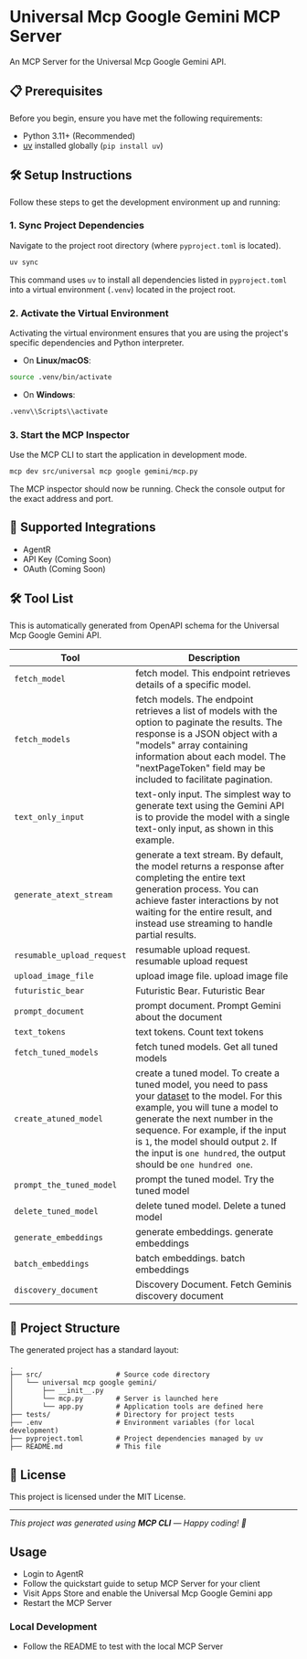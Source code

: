 # Universal Mcp Google Gemini MCP Server

An MCP Server for the Universal Mcp Google Gemini API.

## 📋 Prerequisites

Before you begin, ensure you have met the following requirements:
* Python 3.11+ (Recommended)
* [uv](https://github.com/astral-sh/uv) installed globally (`pip install uv`)

## 🛠️ Setup Instructions

Follow these steps to get the development environment up and running:

### 1. Sync Project Dependencies
Navigate to the project root directory (where `pyproject.toml` is located).
```bash
uv sync
```
This command uses `uv` to install all dependencies listed in `pyproject.toml` into a virtual environment (`.venv`) located in the project root.

### 2. Activate the Virtual Environment
Activating the virtual environment ensures that you are using the project's specific dependencies and Python interpreter.
- On **Linux/macOS**:
```bash
source .venv/bin/activate
```
- On **Windows**:
```bash
.venv\\Scripts\\activate
```

### 3. Start the MCP Inspector
Use the MCP CLI to start the application in development mode.
```bash
mcp dev src/universal mcp google gemini/mcp.py
```
The MCP inspector should now be running. Check the console output for the exact address and port.

## 🔌 Supported Integrations

- AgentR
- API Key (Coming Soon)
- OAuth (Coming Soon)

## 🛠️ Tool List

This is automatically generated from OpenAPI schema for the Universal Mcp Google Gemini API.


| Tool | Description |
|------|-------------|
| `fetch_model` | fetch model. This endpoint retrieves details of a specific model. |
| `fetch_models` | fetch models. The endpoint retrieves a list of models with the option to paginate the results. The response is a JSON object with a "models" array containing information about each model. The "nextPageToken" field may be included to facilitate pagination. |
| `text_only_input` | text-only input. The simplest way to generate text using the Gemini API is to provide the model with a single text-only input, as shown in this example. |
| `generate_atext_stream` | generate a text stream. By default, the model returns a response after completing the entire text generation process. You can achieve faster interactions by not waiting for the entire result, and instead use streaming to handle partial results. |
| `resumable_upload_request` | resumable upload request. resumable upload request |
| `upload_image_file` | upload image file. upload image file |
| `futuristic_bear` | Futuristic Bear. Futuristic Bear |
| `prompt_document` | prompt document. Prompt Gemini about the document |
| `text_tokens` | text tokens. Count text tokens |
| `fetch_tuned_models` | fetch tuned models. Get all tuned models |
| `create_atuned_model` | create a tuned model. To create a tuned model, you need to pass your [dataset](https://ai.google.dev/api/tuning#Dataset) to the model. For this example, you will tune a model to generate the next number in the sequence. For example, if the input is `1`, the model should output `2`. If the input is `one hundred`, the output should be `one hundred one`. |
| `prompt_the_tuned_model` | prompt the tuned model. Try the tuned model |
| `delete_tuned_model` | delete tuned model. Delete a tuned model |
| `generate_embeddings` | generate embeddings. generate embeddings |
| `batch_embeddings` | batch embeddings. batch embeddings |
| `discovery_document` | Discovery Document. Fetch Geminis discovery document |


## 📁 Project Structure

The generated project has a standard layout:
```
.
├── src/                  # Source code directory
│   └── universal mcp google gemini/
│       ├── __init__.py
│       └── mcp.py        # Server is launched here
│       └── app.py        # Application tools are defined here
├── tests/                # Directory for project tests
├── .env                  # Environment variables (for local development)
├── pyproject.toml        # Project dependencies managed by uv
├── README.md             # This file
```

## 📝 License

This project is licensed under the MIT License.

---

_This project was generated using **MCP CLI** — Happy coding! 🚀_

## Usage

- Login to AgentR
- Follow the quickstart guide to setup MCP Server for your client
- Visit Apps Store and enable the Universal Mcp Google Gemini app
- Restart the MCP Server

### Local Development

- Follow the README to test with the local MCP Server 